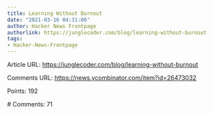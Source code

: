 ```yaml
---
title: Learning Without Burnout
date: "2021-03-16 04:31:06"
author: Hacker News Frontpage
authorlink: https://junglecoder.com/blog/learning-without-burnout
tags:
- Hacker-News-Frontpage
---
```


<p>Article URL: <a href="https://junglecoder.com/blog/learning-without-burnout">https://junglecoder.com/blog/learning-without-burnout</a></p>
<p>Comments URL: <a href="https://news.ycombinator.com/item?id=26473032">https://news.ycombinator.com/item?id=26473032</a></p>
<p>Points: 192</p>
<p># Comments: 71</p>
